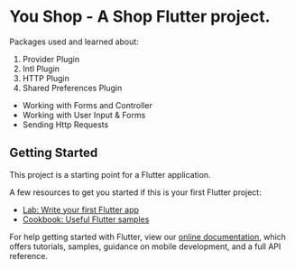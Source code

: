 <h1> You Shop - A Shop Flutter project. </h1>

Packages used and learned about:
<ol>
<li> Provider Plugin </li>
<li> Intl Plugin </li>
<li> HTTP Plugin </li>
<li> Shared Preferences Plugin </li>
</ol>

<ul>
<li> Working with Forms and Controller </li>
<li> Working with User Input & Forms </li>
<li> Sending Http Requests </li>
</ul>




## Getting Started

This project is a starting point for a Flutter application.

A few resources to get you started if this is your first Flutter project:

- [Lab: Write your first Flutter app](https://flutter.dev/docs/get-started/codelab)
- [Cookbook: Useful Flutter samples](https://flutter.dev/docs/cookbook)

For help getting started with Flutter, view our
[online documentation](https://flutter.dev/docs), which offers tutorials,
samples, guidance on mobile development, and a full API reference.
